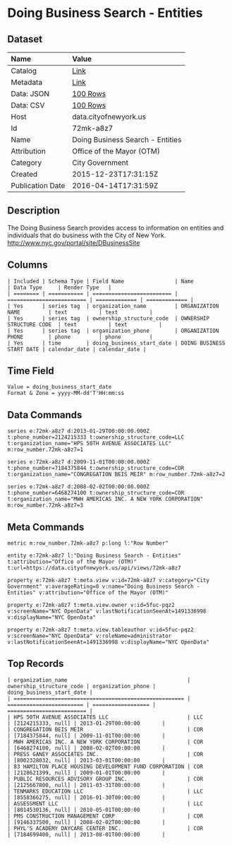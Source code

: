 # Doing Business Search - Entities

## Dataset

| Name | Value |
| :--- | :---- |
| Catalog | [Link](https://catalog.data.gov/dataset/doing-business-search-entities) |
| Metadata | [Link](https://data.cityofnewyork.us/api/views/72mk-a8z7) |
| Data: JSON | [100 Rows](https://data.cityofnewyork.us/api/views/72mk-a8z7/rows.json?max_rows=100) |
| Data: CSV | [100 Rows](https://data.cityofnewyork.us/api/views/72mk-a8z7/rows.csv?max_rows=100) |
| Host | data.cityofnewyork.us |
| Id | 72mk-a8z7 |
| Name | Doing Business Search - Entities |
| Attribution | Office of the Mayor (OTM) |
| Category | City Government |
| Created | 2015-12-23T17:31:15Z |
| Publication Date | 2016-04-14T17:31:59Z |

## Description

The Doing Business Search provides access to information on entities and individuals that do business with the City of New York. http://www.nyc.gov/portal/site/DBusinessSite

## Columns

```ls
| Included | Schema Type | Field Name                | Name                      | Data Type     | Render Type   |
| ======== | =========== | ========================= | ========================= | ============= | ============= |
| Yes      | series tag  | organization_name         | ORGANIZATION NAME         | text          | text          |
| Yes      | series tag  | ownership_structure_code  | OWNERSHIP STRUCTURE CODE  | text          | text          |
| Yes      | series tag  | organization_phone        | ORGANIZATION PHONE        | phone         | phone         |
| Yes      | time        | doing_business_start_date | DOING BUSINESS START DATE | calendar_date | calendar_date |
```

## Time Field

```ls
Value = doing_business_start_date
Format & Zone = yyyy-MM-dd'T'HH:mm:ss
```

## Data Commands

```ls
series e:72mk-a8z7 d:2013-01-29T00:00:00.000Z t:phone_number=2124215333 t:ownership_structure_code=LLC t:organization_name="HPS 50TH AVENUE ASSOCIATES LLC" m:row_number.72mk-a8z7=1

series e:72mk-a8z7 d:2009-11-01T00:00:00.000Z t:phone_number=7184375844 t:ownership_structure_code=COR t:organization_name="CONGREGATION BEIS MEIR" m:row_number.72mk-a8z7=2

series e:72mk-a8z7 d:2008-02-02T00:00:00.000Z t:phone_number=6468274100 t:ownership_structure_code=COR t:organization_name="MWH AMERICAS INC. A NEW YORK CORPORATION" m:row_number.72mk-a8z7=3
```

## Meta Commands

```ls
metric m:row_number.72mk-a8z7 p:long l:"Row Number"

entity e:72mk-a8z7 l:"Doing Business Search - Entities" t:attribution="Office of the Mayor (OTM)" t:url=https://data.cityofnewyork.us/api/views/72mk-a8z7

property e:72mk-a8z7 t:meta.view v:id=72mk-a8z7 v:category="City Government" v:averageRating=0 v:name="Doing Business Search - Entities" v:attribution="Office of the Mayor (OTM)"

property e:72mk-a8z7 t:meta.view.owner v:id=5fuc-pqz2 v:screenName="NYC OpenData" v:lastNotificationSeenAt=1491336998 v:displayName="NYC OpenData"

property e:72mk-a8z7 t:meta.view.tableauthor v:id=5fuc-pqz2 v:screenName="NYC OpenData" v:roleName=administrator v:lastNotificationSeenAt=1491336998 v:displayName="NYC OpenData"
```

## Top Records

```ls
| organization_name                                      | ownership_structure_code | organization_phone | doing_business_start_date | 
| ====================================================== | ======================== | ================== | ========================= | 
| HPS 50TH AVENUE ASSOCIATES LLC                         | LLC                      | [2124215333, null] | 2013-01-29T00:00:00       | 
| CONGREGATION BEIS MEIR                                 | COR                      | [7184375844, null] | 2009-11-01T00:00:00       | 
| MWH AMERICAS INC. A NEW YORK CORPORATION               | COR                      | [6468274100, null] | 2008-02-02T00:00:00       | 
| PRESS GANEY ASSOCIATES INC.                            | COR                      | [8002328032, null] | 2013-03-01T00:00:00       | 
| 83 HAMILTON PLACE HOUSING DEVELOPMENT FUND CORPORATION | COR                      | [2128621399, null] | 2009-01-01T00:00:00       | 
| PUBLIC RESOURCES ADVISORY GROUP INC.                   | COR                      | [2125667800, null] | 2011-03-31T00:00:00       | 
| TENMARKS EDUCATION LLC                                 | LLC                      | [8558366275, null] | 2016-01-30T00:00:00       | 
| ASSESSMENT LLC                                         | LLC                      | [8014530136, null] | 2010-05-01T00:00:00       | 
| PMS CONSTRUCTION MANAGEMENT CORP                       | COR                      | [9146337500, null] | 2008-02-02T00:00:00       | 
| PHYL'S ACADEMY DAYCARE CENTER INC.                     | COR                      | [7184699400, null] | 2013-08-01T00:00:00       | 
```